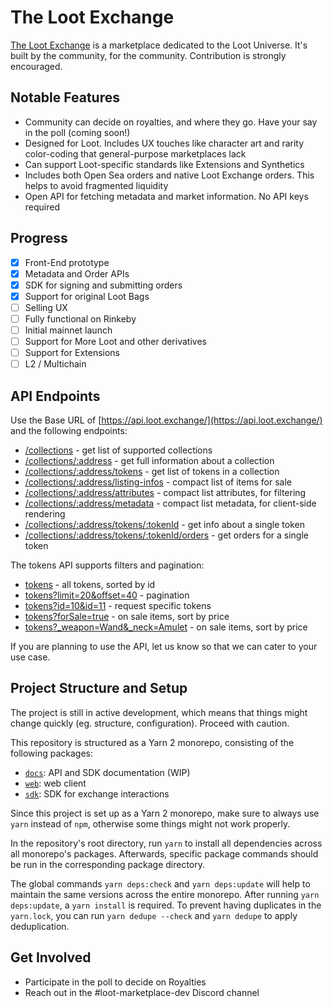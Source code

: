 # The Loot Exchange

[The Loot Exchange](https://loot.exchange) is a marketplace dedicated to the Loot Universe. It's built by the community, for the community. Contribution is strongly encouraged.

## Notable Features

- Community can decide on royalties, and where they go. Have your say in the poll (coming soon!)
- Designed for Loot. Includes UX touches like character art and rarity color-coding that general-purpose marketplaces lack
- Can support Loot-specific standards like Extensions and Synthetics
- Includes both Open Sea orders and native Loot Exchange orders. This helps to avoid fragmented liquidity
- Open API for fetching metadata and market information. No API keys required

## Progress

- [x] Front-End prototype
- [x] Metadata and Order APIs
- [x] SDK for signing and submitting orders
- [x] Support for original Loot Bags
- [ ] Selling UX
- [ ] Fully functional on Rinkeby
- [ ] Initial mainnet launch
- [ ] Support for More Loot and other derivatives
- [ ] Support for Extensions
- [ ] L2 / Multichain

## API Endpoints

Use the Base URL of [https://api.loot.exchange/](https://api.loot.exchange/) and the following endpoints:

- [/collections](https://api.loot.exchange/collections) - get list of supported collections
- [/collections/:address](https://api.loot.exchange/collections/0xff9c1b15b16263c61d017ee9f65c50e4ae0113d7) - get full information about a collection
- [/collections/:address/tokens](https://api.loot.exchange/collections/0xff9c1b15b16263c61d017ee9f65c50e4ae0113d7/tokens) - get list of tokens in a collection
- [/collections/:address/listing-infos](https://api.loot.exchange/collections/0xff9c1b15b16263c61d017ee9f65c50e4ae0113d7/listing-infos) - compact list of items for sale
- [/collections/:address/attributes](https://api.loot.exchange/collections/0xff9c1b15b16263c61d017ee9f65c50e4ae0113d7/attributes) - compact list attributes, for filtering
- [/collections/:address/metadata](https://api.loot.exchange/collections/0xff9c1b15b16263c61d017ee9f65c50e4ae0113d7/metadata) - compact list metadata, for client-side rendering
- [/collections/:address/tokens/:tokenId](https://api.loot.exchange/collections/0xff9c1b15b16263c61d017ee9f65c50e4ae0113d7/tokens/3) - get info about a single token
- [/collections/:address/tokens/:tokenId/orders](https://api.loot.exchange/collections/0xff9c1b15b16263c61d017ee9f65c50e4ae0113d7/tokens/3/orders) - get orders for a single token

The tokens API supports filters and pagination:

- [tokens](https://api.loot.exchange/collections/0xff9c1b15b16263c61d017ee9f65c50e4ae0113d7/tokens) - all tokens, sorted by id
- [tokens?limit=20&offset=40](https://api.loot.exchange/collections/0xff9c1b15b16263c61d017ee9f65c50e4ae0113d7/tokens?limit=20&offset=4) - pagination
- [tokens?id=10&id=11](https://api.loot.exchange/collections/0xff9c1b15b16263c61d017ee9f65c50e4ae0113d7/tokens?id=1&id=2) - request specific tokens
- [tokens?forSale=true](https://api.loot.exchange/collections/0xff9c1b15b16263c61d017ee9f65c50e4ae0113d7/tokens?forSale=true) - on sale items, sort by price
- [tokens?_weapon=Wand&_neck=Amulet](https://api.loot.exchange/collections/0xff9c1b15b16263c61d017ee9f65c50e4ae0113d7/tokens?_weapon=Wand&_neck=Amulet) - on sale items, sort by price

If you are planning to use the API, let us know so that we can cater to your use case.

## Project Structure and Setup

The project is still in active development, which means that things might change quickly (eg. structure, configuration). Proceed with caution.

This repository is structured as a Yarn 2 monorepo, consisting of the following packages:

- [`docs`](./apps/docs): API and SDK documentation (WIP)
- [`web`](./apps/web): web client
- [`sdk`](./packages/sdk): SDK for exchange interactions

Since this project is set up as a Yarn 2 monorepo, make sure to always use `yarn` instead of `npm`, otherwise some things might not work properly.

In the repository's root directory, run `yarn` to install all dependencies across all monorepo's packages. Afterwards, specific package commands should be run in the corresponding package directory.

The global commands `yarn deps:check` and `yarn deps:update` will help to maintain the same versions across the entire monorepo. After running `yarn deps:update`, a `yarn install` is required. To prevent having duplicates in the `yarn.lock`, you can run `yarn dedupe --check` and `yarn dedupe` to apply deduplication.

## Get Involved

- Participate in the poll to decide on Royalties
- Reach out in the #loot-marketplace-dev Discord channel
